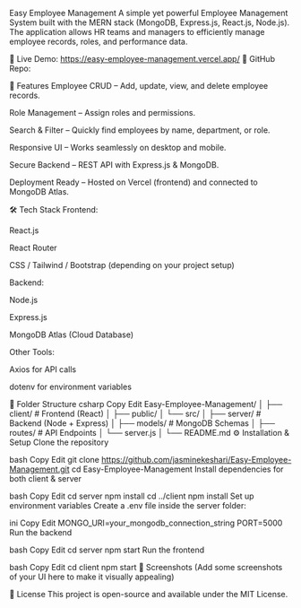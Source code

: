 Easy Employee Management
A simple yet powerful Employee Management System built with the MERN stack (MongoDB, Express.js, React.js, Node.js).
The application allows HR teams and managers to efficiently manage employee records, roles, and performance data.

🚀 Live Demo: https://easy-employee-management.vercel.app/
📂 GitHub Repo: 

📌 Features
Employee CRUD – Add, update, view, and delete employee records.

Role Management – Assign roles and permissions.

Search & Filter – Quickly find employees by name, department, or role.

Responsive UI – Works seamlessly on desktop and mobile.

Secure Backend – REST API with Express.js & MongoDB.

Deployment Ready – Hosted on Vercel (frontend) and connected to MongoDB Atlas.

🛠 Tech Stack
Frontend:

React.js

React Router

CSS / Tailwind / Bootstrap (depending on your project setup)

Backend:

Node.js

Express.js

MongoDB Atlas (Cloud Database)

Other Tools:

Axios for API calls

dotenv for environment variables

📂 Folder Structure
csharp
Copy
Edit
Easy-Employee-Management/
│
├── client/               # Frontend (React)
│   ├── public/
│   └── src/
│
├── server/               # Backend (Node + Express)
│   ├── models/           # MongoDB Schemas
│   ├── routes/           # API Endpoints
│   └── server.js
│
└── README.md
⚙️ Installation & Setup
Clone the repository

bash
Copy
Edit
git clone https://github.com/jasminekeshari/Easy-Employee-Management.git
cd Easy-Employee-Management
Install dependencies for both client & server

bash
Copy
Edit
cd server
npm install
cd ../client
npm install
Set up environment variables
Create a .env file inside the server folder:

ini
Copy
Edit
MONGO_URI=your_mongodb_connection_string
PORT=5000
Run the backend

bash
Copy
Edit
cd server
npm start
Run the frontend

bash
Copy
Edit
cd client
npm start
📸 Screenshots
(Add some screenshots of your UI here to make it visually appealing)

📜 License
This project is open-source and available under the MIT License.















